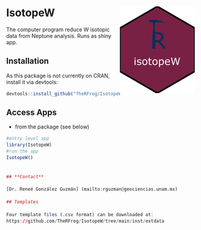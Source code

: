 # IsotopeW <img src="inst/logos/logo.png" width=200 align="right" />
The computer program reduce W isotopic data from Neptune analysis. Runs as shiny app.

## Installation

As this package is not currently on CRAN, install it via devtools:

```r
devtools::install_github("TheRFrog/IsotopeW")
```
## Access Apps

- from the package (see below)

```r
#entry level app
library(IsotopeW)
#run the app
IsotopeW()


## **Contact** 

[Dr. Reneé González Guzmán] (mailto:rguzman@geociencias.unam.mx)

## Templates

Four template files (.csv format) can be downloaded at: 
https://github.com/TheRFrog/IsotopeW/tree/main/inst/extdata

